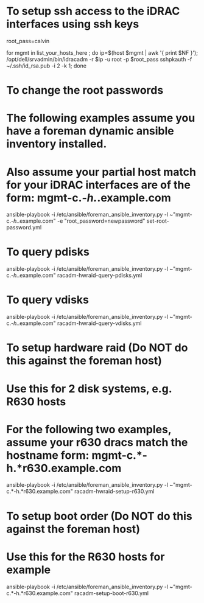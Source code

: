 # To setup ssh access to the iDRAC interfaces using ssh keys

root_pass=calvin

for mgmt in list_your_hosts_here ; do ip=$(host $mgmt | awk '{ print $NF }'); /opt/dell/srvadmin/bin/idracadm -r $ip -u root -p $root_pass sshpkauth -f ~/.ssh/id_rsa.pub -i 2 -k 1; done

# To change the root passwords

# The following examples assume you have a foreman dynamic ansible inventory installed.
# Also assume your partial host match for your iDRAC interfaces are of the form: mgmt-c.*-h.*.example.com

ansible-playbook -i /etc/ansible/foreman_ansible_inventory.py -l ~"mgmt-c.*-h.*.example.com"  -e "root_password=newpassword" set-root-password.yml

# To query pdisks

ansible-playbook -i /etc/ansible/foreman_ansible_inventory.py -l ~"mgmt-c.*-h.*.example.com" racadm-hwraid-query-pdisks.yml

# To query vdisks

ansible-playbook -i /etc/ansible/foreman_ansible_inventory.py -l ~"mgmt-c.*-h.*.example.com" racadm-hwraid-query-vdisks.yml

# To setup hardware raid (Do NOT do this against the foreman host)
# Use this for 2 disk systems, e.g. R630 hosts

# For the following two examples, assume your r630 dracs match the hostname form: mgmt-c.*-h.*r630.example.com

ansible-playbook -i /etc/ansible/foreman_ansible_inventory.py -l ~"mgmt-c.*-h.*r630.example.com" racadm-hwraid-setup-r630.yml

# To setup boot order (Do NOT do this against the foreman host)
# Use this for the R630 hosts for example

ansible-playbook -i /etc/ansible/foreman_ansible_inventory.py -l ~"mgmt-c.*-h.*r630.example.com" racadm-setup-boot-r630.yml
